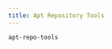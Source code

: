 ```yaml
---
title: Apt Repository Tools
---
```


```{.unwrap pipe="./root/data/scripts/git2md.sh"}
apt-repo-tools
```
